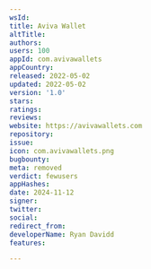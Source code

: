 ```yaml
---
wsId: 
title: Aviva Wallet
altTitle: 
authors: 
users: 100
appId: com.avivawallets
appCountry: 
released: 2022-05-02
updated: 2022-05-02
version: '1.0'
stars: 
ratings: 
reviews: 
website: https://avivawallets.com
repository: 
issue: 
icon: com.avivawallets.png
bugbounty: 
meta: removed
verdict: fewusers
appHashes: 
date: 2024-11-12
signer: 
twitter: 
social: 
redirect_from: 
developerName: Ryan Davidd
features: 

---
```


